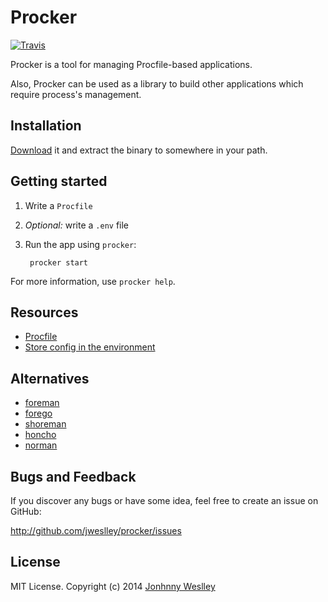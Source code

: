# Procker

[![Travis](https://api.travis-ci.org/jweslley/procker.png)](http://travis-ci.org/jweslley/procker)

Procker is a tool for managing Procfile-based applications.

Also, Procker can be used as a library to build other applications which require process's management.


## Installation

[Download](https://github.com/jweslley/procker/releases)  it and extract the binary to somewhere in your path.


## Getting started

1. Write a `Procfile`
2. *Optional:* write a `.env` file
3. Run the app using `procker`:

        procker start

For more information, use `procker help`.


## Resources

* [Procfile](https://devcenter.heroku.com/articles/procfile)
* [Store config in the environment](http://www.12factor.net/config)


## Alternatives

* [foreman](https://github.com/ddollar/foreman)
* [forego](https://github.com/ddollar/forego)
* [shoreman](https://github.com/hecticjeff/shoreman)
* [honcho](https://github.com/nickstenning/honcho)
* [norman](https://github.com/josh/norman)


## Bugs and Feedback

If you discover any bugs or have some idea, feel free to create an issue on GitHub:

http://github.com/jweslley/procker/issues


## License

MIT License. Copyright (c) 2014 [Jonhnny Weslley](<http://www.jonhnnyweslley.net>)
